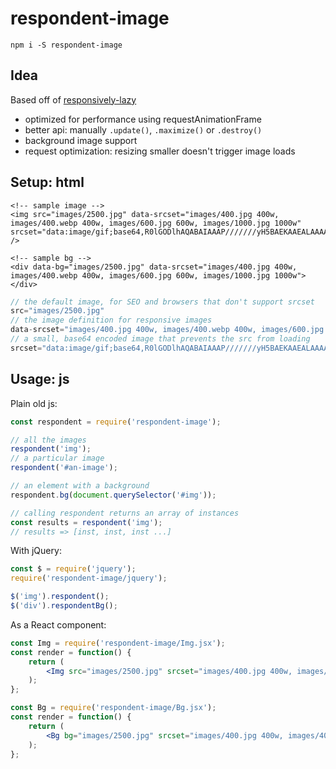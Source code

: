 # respondent-image

`npm i -S respondent-image`

## Idea

Based off of [responsively-lazy](https://github.com/ivopetkov/responsively-lazy/)

- optimized for performance using requestAnimationFrame
- better api: manually `.update()`, `.maximize()` or `.destroy()`
- background image support
- request optimization: resizing smaller doesn't trigger image loads

## Setup: html

```
<!-- sample image -->
<img src="images/2500.jpg" data-srcset="images/400.jpg 400w, images/400.webp 400w, images/600.jpg 600w, images/1000.jpg 1000w" srcset="data:image/gif;base64,R0lGODlhAQABAIAAAP///////yH5BAEKAAEALAAAAAABAAEAAAICTAEAOw==" />

<!-- sample bg -->
<div data-bg="images/2500.jpg" data-srcset="images/400.jpg 400w, images/400.webp 400w, images/600.jpg 600w, images/1000.jpg 1000w"></div>
```

```js
// the default image, for SEO and browsers that don't support srcset
src="images/2500.jpg"
// the image definition for responsive images
data-srcset="images/400.jpg 400w, images/400.webp 400w, images/600.jpg 600w, images/1000.jpg 1000w"
// a small, base64 encoded image that prevents the src from loading
srcset="data:image/gif;base64,R0lGODlhAQABAIAAAP///////yH5BAEKAAEALAAAAAABAAEAAAICTAEAOw=="
```

## Usage: js

Plain old js:

```js
const respondent = require('respondent-image');

// all the images
respondent('img');
// a particular image
respondent('#an-image');

// an element with a background
respondent.bg(document.querySelector('#img'));

// calling respondent returns an array of instances
const results = respondent('img');
// results => [inst, inst, inst ...]
```

With jQuery:

```js
const $ = require('jquery');
require('respondent-image/jquery');

$('img').respondent();
$('div').respondentBg();
```

As a React component:

```jsx
const Img = require('respondent-image/Img.jsx');
const render = function() {
	return (
		<Img src="images/2500.jpg" srcset="images/400.jpg 400w, images/400.webp 400w, images/600.jpg 600w, images/1000.jpg 1000w" />
	);
};

const Bg = require('respondent-image/Bg.jsx');
const render = function() {
	return (
		<Bg bg="images/2500.jpg" srcset="images/400.jpg 400w, images/400.webp 400w, images/600.jpg 600w, images/1000.jpg 1000w" />
	);
};
```